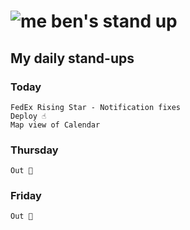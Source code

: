# ![me](https://avatars2.githubusercontent.com/u/5232044?s=50&v=4) ben's stand up

## My daily stand-ups

### Today

    FedEx Rising Star - Notification fixes
    Deploy ☝
    Map view of Calendar
    
### Thursday

    Out 🦃

### Friday

    Out 🦃
